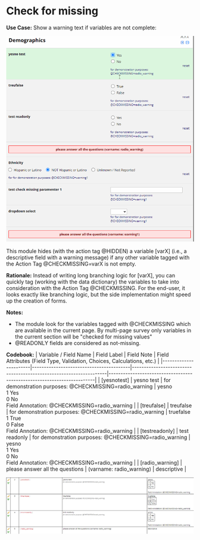 # Check for missing

**Use Case:** Show a warning text if variables are not complete:

![Check for missing](./imgs/checkmissing.gif)

This module hides (with the action tag @HIDDEN) a variable [varX] (i.e., a descriptive field with a warning message) if any other variable tagged with the Action Tag @CHECKMISSING=varX is not empty.

**Rationale:** Instead of writing long branching logic for [varX], you can quickly tag (working with the data dictionary) the variables to take into consideration with the Action Tag @CHECKMISSING. For the end-user, it looks exactly like branching logic, but the side implementation might speed up the creation of forms.


**Notes:**
 * The module look for the variables tagged with @CHECKMISSING which are available in the current page. By multi-page survey only variables in the current section will be "checked for missing values"
 * @READONLY fields are considered as not-missing. 

**Codebook:**
| Variable / Field Name | Field Label                             | Field Note                                                        | Field Attributes (Field Type, Validation, Choices, Calculations, etc.) |
|-----------------------|-----------------------------------------|-------------------------------------------------------------------|------------------------------------------------------------------------|
| [yesnotest]           | yesno test                              | for demonstration purposes: @CHECKMISSING=radio_warning           | yesno <br> 1 Yes <br> 0 No <br> Field Annotation: @CHECKMISSING=radio_warning  |
| [treufalse]           | treufalse                               | for demonstration purposes: @CHECKMISSING=radio_warning           | truefalse <br> 1 True <br> 0 False <br> Field Annotation: @CHECKMISSING=radio_warning |
| [testreadonly]        | test readonly                           | for demonstration purposes: @CHECKMISSING=radio_warning           | yesno <br> 1 Yes <br> 0 No <br> Field Annotation: @CHECKMISSING=radio_warning |
| [radio_warning]       | please answer all the questions         | (varname: radio_warning)                                          | descriptive                                                             |

![coodebook](./imgs/codebook.png)

